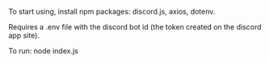 To start using, install npm packages: discord.js, axios, dotenv.

Requires a .env file with the discord bot id (the token created on the discord app site).

To run:
node index.js